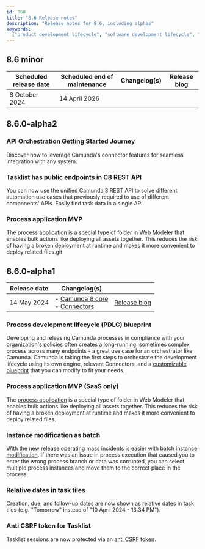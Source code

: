 ```yaml
---
id: 860
title: "8.6 Release notes"
description: "Release notes for 8.6, including alphas"
keywords:
  ["product development lifecycle", "software development lifecycle", "CI/CD"]
---
```


## 8.6 minor

| Scheduled release date | Scheduled end of maintenance | Changelog(s) | Release blog |
| ---------------------- | ---------------------------- | ------------ | ------------ |
| 8 October 2024         | 14 April 2026                |              |              |

## 8.6.0-alpha2

### API Orchestration Getting Started Journey

<!-- https://github.com/camunda/product-hub/issues/2348 -->

Discover how to leverage Camunda's connector features for seamless integration with any system.

### Tasklist has public endpoints in C8 REST API

<!-- https://github.com/camunda/product-hub/issues/2245 -->

You can now use the unified Camunda 8 REST API to solve different automation use cases that previously required to use of different components' APIs. Easily find task data in a single API.

### Process application MVP

<!-- https://github.com/camunda/product-hub/issues/1983 -->

The [process application](/components/modeler/web-modeler/process-applications.md) is a special type of folder in Web Modeler that enables bulk actions like deploying all assets together. This reduces the risk of having a broken deployment at runtime and makes it more convenient to deploy related files.git

## 8.6.0-alpha1

| Release date | Changelog(s)                                                                                                                                                              |                                                                                  |
| ------------ | ------------------------------------------------------------------------------------------------------------------------------------------------------------------------- | -------------------------------------------------------------------------------- |
| 14 May 2024  | - [ Camunda 8 core ](https://github.com/camunda/zeebe/releases/tag/8.6.0-alpha1) <br /> - [ Connectors ](https://github.com/camunda/connectors/releases/tag/8.6.0-alpha1) | [Release blog](https://camunda.com/blog/2024/05/camunda-alpha-release-may-2024/) |

### Process development lifecycle (PDLC) blueprint

<!-- https://github.com/camunda/product-hub/issues/2014 -->

Developing and releasing Camunda processes in compliance with your organization's policies often creates a long-running, sometimes complex process across many endpoints - a great use case for an orchestrator like Camunda. Camunda is taking the first steps to orchestrate the development lifecycle using its own engine, relevant Connectors, and a [customizable blueprint](https://marketplace.camunda.com/en-US/apps/439170/cicd-pipeline) that you can modify to fit your needs.

### Process application MVP (SaaS only)

<!-- https://github.com/camunda/product-hub/issues/1983 -->

The [process application](/components/modeler/web-modeler/process-applications.md) is a special type of folder in Web Modeler that enables bulk actions like deploying all assets together. This reduces the risk of having a broken deployment at runtime and makes it more convenient to deploy related files.

### Instance modification as batch

<!-- Link to main page in https://github.com/camunda/camunda-docs/pull/3747 -->

With the new release operating mass incidents is easier with [batch instance modification](/components/operate/userguide/process-instance-batch-modification.md). If there was an issue in process execution that caused you to enter the wrong process branch or data was corrupted, you can select multiple process instances and move them to the correct place in the process.

### Relative dates in task tiles

<!-- No docs available -->

Creation, due, and follow-up dates are now shown as relative dates in task tiles (e.g. "Tomorrow" instead of "10 April 2024 - 13:34 PM").

### Anti CSRF token for Tasklist

<!-- https://github.com/camunda/camunda-docs/pull/3672 -->

Tasklist sessions are now protected via an [anti CSRF token](/self-managed/tasklist-deployment/tasklist-configuration.md#cross-site-request-forgery-protection).
